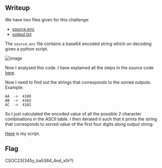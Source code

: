 ## Writeup
We have two files given for this challenge:
- [source.enc](source.enc)
- [output.txt](output.txt)


The `source.enc` file contains a base64 encoded string which on decoding gives a python script.

![image](https://github.com/AKripper/COPS-CSOC/assets/167231621/bf58627a-28d9-4bea-91a4-43b9f234b897)

Now I analysed this code. I have explained all the steps in the source code [here](source.py).

Now I need to find out the strings that corresponds to the xorred outputs. Example:
```
AA  ->  4100
AB  ->  4103
AC  ->  4102
```

So I just calculated the encoded value of all the possible 2 character combinations in the ASCII table. I then iterated it such that it prints the string that corresponds to xorred value of the first four digits along output string.

[Here](script.py) is my script.

## Flag
CSOC23{345y_ba5364_4nd_x0r?}
